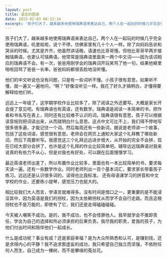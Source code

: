 ```yaml
---
layout: post
title: 语言的困惑
date: 2015-02-03 06:32:14
excerpt: '孩子们大了，越来越多地使用瑞典语来表达自己，两个人在一起玩的时候几乎完全使用瑞典语，叽里呱啦，说个不停，仿佛家里有几十个人一样。除了向妈妈告状和哭诉的时候。尤其是齐齐，他虽然讲话晚，语速也比哥哥慢。但'
---
```




孩子们大了，越来越多地使用瑞典语来表达自己，两个人在一起玩的时候几乎完全使用瑞典语，叽里呱啦，说个不停，仿佛家里有几十个人一样。除了向妈妈告状和哭诉的时候。尤其是齐齐，他虽然讲话晚，语速也比哥哥慢。但他比哥哥早两岁接触瑞典语，也更认可瑞典语。他常常是瑞典语里面夹一两个中文词——因为该词相应的瑞典语不会。有一次，爸爸用刚学会的瑞典词开玩笑骂了他一句，结果他噼里啪啦回骂了爸爸一长串，爸爸妈妈都很丢脸地没听懂。

他们的中文听说也没有问题，只是有一些词听不懂。小孩子很有意思，如果听不懂，就一遍又一遍地问，“啊？”好像没听见一样。我花了好久才搞明白，才懂得要解释给他们听。

远远上一年级了，这学期学校作业比较多了，除了阅读之外还要写。大概是家长开会提了意见吧。有瑞典语也有英语，还有数学。瑞典语是阅读一本简单的书，把作者和书名写在表上，同时还有比较难不认识的词。瑞典语很有意思，孩子可以根据读音规则把词读出来，从而就明白什么意思。这点中文可比不上，我们得不停地写很多很多遍，才能记住一个词。然后每周还有一些新词，据说是老师讲一个故事，包括了这些词语，感觉很有意思。老师会在网页上通知大家这个礼拜教了哪些新词，然后下周要听写。我感觉这三个礼拜远远进步很大，从开始的完全不会拼，现在已经大部分会拼了，也许是这个礼拜的作业比较简单吧。辅导远远瑞典语对我来说真的有些力不从心，但是对我也有好处，可以跟在后面慢慢学习。

最近英语老师出差了，所以布置作业比较多，里面也有一本比较简单的书，要求每天读一遍。还有一些数学作业。同时老师列出一百个基本词汇，要求家长带着孩子练习。远远还是认识很多词的，读得也比我标准。
还有母语课学习的拼音和中文学校的作业，还要练小提琴，感觉压力也挺大的。

相比较我们大人而言，学语言就难得多。没有时间是借口之一，更重要的是不能浸淫其中，因为英语是我们的拐杖，因为太依赖拐杖从而学不会自行走路。而且这根拐杖也不是万能的，即使有了它，我们还是走得磕磕碰碰。

今天被人嘲笑不成功。是的，我不成功，也不会怪罪他人。我早就学会不推卸责任，学会为自己的选择和所必须承担的后果负责。我尽我的职责，爱我的孩子，为他们付出时间和陪伴他们一起成长。

什么是成功呢？事业有成？还是家庭幸福？是为大众所熟悉和认可，是赚到钱，还是求得内心的平静？我不追求那虚妄的成功，我只希望自己独立而坚强，不依附任何人而生，自己成为一棵树，而不是攀缘的菟丝花。


